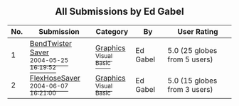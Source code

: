 ﻿<div align="center">

## All Submissions by Ed Gabel

</div>

No.  | Submission | Category | By   | User Rating
---- | ---------- | -------- | ---- | -----------
1 | [BendTwister Saver<br /><sup>2004-05-25 16:19:52</sup>](https://github.com/Planet-Source-Code/ed-gabel-bendtwister-saver__1-54016) | [Graphics<br /><sup>Visual Basic</sup>](../ByCategory/graphics__1-46.md) | Ed Gabel | 5.0 (25 globes from 5 users)
2 | [FlexHoseSaver<br /><sup>2004-06-07 16:21:00</sup>](https://github.com/Planet-Source-Code/ed-gabel-flexhosesaver__1-54240) | [Graphics<br /><sup>Visual Basic</sup>](../ByCategory/graphics__1-46.md) | Ed Gabel | 5.0 (15 globes from 3 users)
